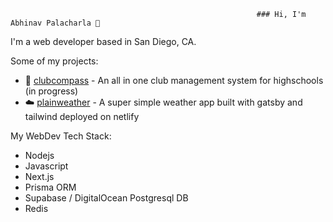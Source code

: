                                                            ### Hi, I'm Abhinav Palacharla 👋

I'm a web developer based in San Diego, CA. 

Some of my projects:
- 🧭 [clubcompass](https://github.com/clubcompass/clubcompass.net) - An all in one club management system for highschools (in progress)
- ☁️ [plainweather](https://github.com/AbhinavPalacharla/plainweather) - A super simple weather app built with gatsby and tailwind deployed on netlify  

My WebDev Tech Stack:
- Nodejs
- Javascript
- Next.js
- Prisma ORM
- Supabase / DigitalOcean Postgresql DB
- Redis
